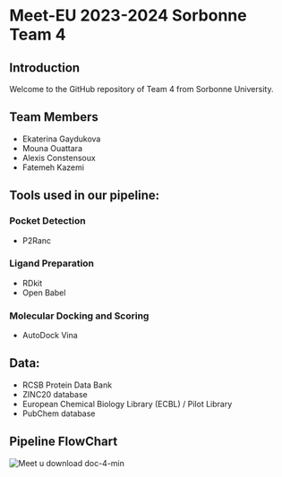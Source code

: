 # Meet-EU 2023-2024 Sorbonne Team 4

## Introduction

Welcome to the GitHub repository of Team 4 from Sorbonne University. 

## Team Members

- Ekaterina Gaydukova
- Mouna Ouattara
- Alexis Constensoux
- Fatemeh Kazemi
  
## Tools used in our pipeline:

### Pocket Detection
- P2Ranc
### Ligand Preparation
- RDkit
- Open Babel
### Molecular Docking and Scoring
- AutoDock Vina

## Data:
- RCSB Protein Data Bank
- ZINC20 database 
- European Chemical Biology Library (ECBL) / Pilot Library
- PubChem database

## Pipeline FlowChart
![Meet u download doc-4-min](https://github.com/cu-bioinformatics/meet-eu-2023-projects/assets/23275374/ff70ee46-fc2c-4c71-ada3-615bfb780cba)



